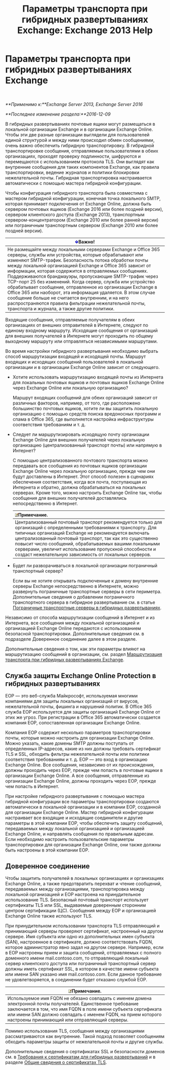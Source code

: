 ﻿---
title: 'Параметры транспорта при гибридных развертываниях Exchange: Exchange 2013 Help'
TOCTitle: Параметры транспорта при гибридных развертываниях Exchange
ms:assetid: da605a78-5429-4de8-8b04-bc4c45a41ba1
ms:mtpsurl: https://technet.microsoft.com/ru-ru/library/JJ659055(v=EXCHG.150)
ms:contentKeyID: 50489606
ms.date: 01/11/2018
mtps_version: v=EXCHG.150
ms.translationtype: HT
---

# Параметры транспорта при гибридных развертываниях Exchange

 

_**Применимо к:**Exchange Server 2013, Exchange Server 2016_

_**Последнее изменение раздела:**2016-12-09_

В гибридных развертываниях почтовые ящики могут размещаться в локальной организации Exchange и в организации Exchange Online. Чтобы эти две разные организации выглядели для пользователей единой структурой и между ними происходил обмен сообщениями, очень важно обеспечить гибридную транспортировку. В гибридной транспортировке сообщения, отправляемые пользователями в обеих организациях, проходят проверку подлинности, шифруются и перемещаются с использованием протокола TLS. Они выглядят как внутренние сообщения для таких компонентов Exchange, как правила транспортировки, ведение журналов и политики блокировки нежелательной почты. Гибридная транспортировка настраивается автоматически с помощью мастера гибридной конфигурации.

Чтобы конфигурация гибридного транспорта была совместима с мастером гибридной конфигурации, конечная точка локального SMTP, которая принимает подключения от Exchange Online, должна быть сервером почтовых ящиков (Exchange 2016 или более поздней версии), сервером клиентского доступа (Exchange 2013), транспортным сервером-концентратором (Exchange 2010 или более ранней версии) или пограничным транспортным сервером (Exchange 2010 или более поздней версии).

<table>
<thead>
<tr class="header">
<th><img src="images/Dn151301.important(EXCHG.150).gif" title="Важно" alt="Важно" />Важно!</th>
</tr>
</thead>
<tbody>
<tr class="odd">
<td>Не размещайте между локальными серверами Exchange и Office 365 серверы, службы или устройства, которые обрабатывают или изменяют SMTP-трафик. Безопасность потока обработки почты между локальной организацией Exchange и Office 365 зависит от информации, которая содержится в отправляемых сообщениях. Поддерживаются брандмауэры, пропускающие SMTP-трафик через TCP-порт 25 без изменений. Когда сервер, служба или устройство обрабатывает сообщение, отправленное из организации Exchange в Office 365 или наоборот, эта информация удаляется. В этом случае сообщение больше не считается внутренним, и на него распространяются правила фильтрации нежелательной почты, транспорта и журнала, а также другие политики.</td>
</tr>
</tbody>
</table>


Входящие сообщения, отправляемые получателям в обеих организациях от внешних отправителей в Интернете, следуют по единому входному маршруту. Исходящие сообщения от организаций для внешних получателей в Интернете могут проходить по общему выходному маршруту или отправляться независимыми маршрутами.

Во время настройки гибридного развертывания необходимо выбрать способ маршрутизации входящей и исходящей почты. Маршрут входящих и исходящих сообщений пользователей в локальной организации и в организации Exchange Online зависит от следующего.

  - Хотите использовать маршрутизацию входящей почты из Интернета для локальных почтовых ящиков и почтовых ящиков Exchange Online через Exchange Online или локальную организацию?
    
    Маршрут входящих сообщений для обеих организаций зависит от различных факторов, например, от того, где расположено большинство почтовых ящиков, хотите ли вы защитить локальную организацию с помощью средств поиска вредоносных программ и спама в Office 365, где выполняется настройка инфраструктуры соответствия требованиям и т. д.

  - Следует ли маршрутизировать исходящую почту организации Exchange Online для внешних получателей через локальную организацию (централизованный транспорт почты) или напрямую в Интернет?
    
    С помощью централизованного почтового транспорта можно передавать все сообщения из почтовых ящиков организации Exchange Online через локальную организацию, прежде чем они будут доставлены в Интернет. Этот способ полезен в сценариях обеспечения соответствия, когда вся почта, поступающая из Интернета и обратно, должна обрабатываться на локальных серверах. Кроме того, можно настроить Exchange Online так, чтобы сообщения для внешних получателей доставлялись непосредственно в Интернет.
    
    <table>
    <thead>
    <tr class="header">
    <th><img src="images/Dn986544.note(EXCHG.150).gif" title="Примечание" alt="Примечание" />Примечание.</th>
    </tr>
    </thead>
    <tbody>
    <tr class="odd">
    <td>Централизованный почтовый транспорт рекомендуется только для организаций с определенными требованиями к транспорту. Для типичных организаций Exchange не рекомендуется включать централизованный почтовый транспорт, так как это существенно повысит число сообщений, обрабатываемых вашими локальными серверами, увеличит использование пропускной способности и создаст нежелательную зависимость от локальных серверов.</td>
    </tr>
    </tbody>
    </table>


  - Будет ли разворачиваться в локальной организации пограничный транспортный сервер?
    
    Если вы не хотите открывать подключенные к домену внутренние серверы Exchange непосредственно в Интернете, можно развернуть пограничные транспортные серверы в сети периметра. Дополнительные сведения о добавлении пограничного транспортного сервера в гибридное развертывание см. в статье [Пограничные транспортные серверы в гибридных развертываниях](edge-transport-servers-with-hybrid-deployments-exchange-2013-help.md).

Независимо от способа маршрутизации сообщений в Интернет и из Интернета, все сообщения между локальной организацией и организацией Exchange Online передаются с использованием безопасной транспортировки. Дополнительные сведения см. в подразделе Доверенное соединение далее в этом разделе.

Дополнительные сведения о том, как эти параметры влияют на маршрутизацию сообщений в организации, см. раздел [Маршрутизация транспорта при гибридных развертываниях Exchange](transport-routing-in-exchange-hybrid-deployments-exchange-2013-help.md).

## Служба защиты Exchange Online Protection в гибридных развертываниях

EOP — это веб-служба Майкрософт, используемая многими компаниями для защиты локальных организаций от вирусов, нежелательной почты, фишинга и нарушений политик. В Office 365 служба EOP используется для защиты организаций Exchange Online от этих же угроз. При регистрации в Office 365 автоматически создается компания EOP, сопоставленная организации Exchange Online.

Компания EOP содержит несколько параметров транспортировки почты, которые можно настроить для организации Exchange Online. Можно указать, какие домены SMTP должны поступать от определенных IP-адресов, какие из них должны требовать сертификат TLS и SSL, обходить фильтры нежелательной почты или политики соответствия требованиям и т. д. EOP — это вход в организацию Exchange Online. Все сообщения, независимо от их происхождения, должны проходить через EOP, прежде чем попасть в почтовые ящики в организации Exchange Online. А все сообщения, отправленные из организации Exchange Online, должны проходить через EOP, прежде чем попасть в Интернет.

При настройке гибридного развертывания с помощью мастера гибридной конфигурации все параметры транспортировки создаются автоматически в локальной организации и в компании EOP, созданной для организации Exchange Online. Мастер гибридной конфигурации настраивает все входящие и исходящие соединители и другие параметры в этой компании EOP, чтобы обеспечить защиту сообщений, передаваемых между локальной организацией и организацией Exchange Online, и направлять сообщения по правильным адресам. Если необходимо настроить пользовательские параметры транспортировки для организации Exchange Online, они также должны быть настроены в этой компании EOP.

## Доверенное соединение

Чтобы защитить получателей в локальных организациях и организациях Exchange Online, а также предотвратить перехват и чтение сообщений, передаваемых между организациями, транспортировка между локальной организацией и EOP настроена на принудительное использование TLS. Безопасный почтовый транспорт использует сертификаты TLS или SSL, выдаваемые доверенным сторонним центром сертификации (ЦС). Сообщения между EOP и организацией Exchange Online также используют TLS.

При принудительном использовании транспорта TLS отправляющий и принимающий серверы проверяют сертификат, настроенный на другом сервере. Имя субъекта или одно из дополнительных имен субъекта (SAN), настроенное в сертификате, должно соответствовать FQDN, которое администратор явно задал на другом сервере. Например, если в EOP настроены прием и защита сообщений, отправляемых с полного доменного имени mail.contoso.com, то отправляющий локальный сервер клиентского доступа или пограничный транспортный сервер должны иметь сертификат SSL, в котором в качестве имени субъекта или имени SAN указано имя mail.contoso.com. Если данное требование не удовлетворяется, в соединении будет отказано службой EOP.

<table>
<thead>
<tr class="header">
<th><img src="images/Dn986544.note(EXCHG.150).gif" title="Примечание" alt="Примечание" />Примечание.</th>
</tr>
</thead>
<tbody>
<tr class="odd">
<td>Используемое имя FQDN не обязано совпадать с именем домена электронной почты получателей. Единственное требование заключается в том, что имя FQDN в поле имени субъекта сертификата или имени SAN должно совпадать с именем FQDN, на прием которого настроены принимающий или отправляющий серверы.</td>
</tr>
</tbody>
</table>


Помимо использования TLS, сообщения между организациями рассматриваются как внутренние. Такой подход позволяет сообщениям обходить параметры защиты от нежелательной почты и другие службы.

Дополнительные сведения о сертификатах SSL и безопасности доменов см. в [Требования к сертификатам для гибридных развертываний](certificate-requirements-for-hybrid-deployments-exchange-2013-help.md) и в разделе [Общие сведения о сертификатах TLS](http://go.microsoft.com/fwlink/p/?linkid=187237).

